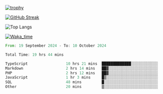 <!--
**ren-joey/ren-joey** is a ✨ _special_ ✨ repository because its `README.md` (this file) appears on your GitHub profile.

Here are some ideas to get you started:

- 🔭 I’m currently working on ...
- 🌱 I’m currently learning ...
- 👯 I’m looking to collaborate on ...
- 🤔 I’m looking for help with ...
- 💬 Ask me about ...
- 📫 How to reach me: ...
- 😄 Pronouns: ...
- ⚡ Fun fact: ...
-->

[![trophy](https://github-profile-trophy.vercel.app/?username=ren-joey&theme=darkhub)](https://github.com/ren-joey)

[![GitHub Streak](https://streak-stats.demolab.com/?user=ren-joey&theme=dark)](https://github.com/ren-joey)

![Top Langs](https://github-readme-stats.vercel.app/api/top-langs?username=ren-joey&show_icons=true&layout=compact&locale=en&hide=html,CSS,scss,Pug,Twig&theme=dark)

[![Waka_time](https://github-readme-stats.vercel.app/api/wakatime?username=joeyren&theme=dark)](https://github.com/ren-joey)

<!--START_SECTION:waka-->

```rust
From: 19 September 2024 - To: 10 October 2024

Total Time: 19 hrs 44 mins

TypeScript                 10 hrs 21 mins  █████████████░░░░░░░░░░░░   51.57 %
Markdown                   2 hrs 14 mins   ██▓░░░░░░░░░░░░░░░░░░░░░░   11.15 %
PHP                        2 hrs 12 mins   ██▓░░░░░░░░░░░░░░░░░░░░░░   10.98 %
JavaScript                 1 hr 3 mins     █▒░░░░░░░░░░░░░░░░░░░░░░░   05.26 %
SQL                        48 mins         █░░░░░░░░░░░░░░░░░░░░░░░░   04.02 %
Other                      20 mins         ▒░░░░░░░░░░░░░░░░░░░░░░░░   01.73 %
```

<!--END_SECTION:waka-->
